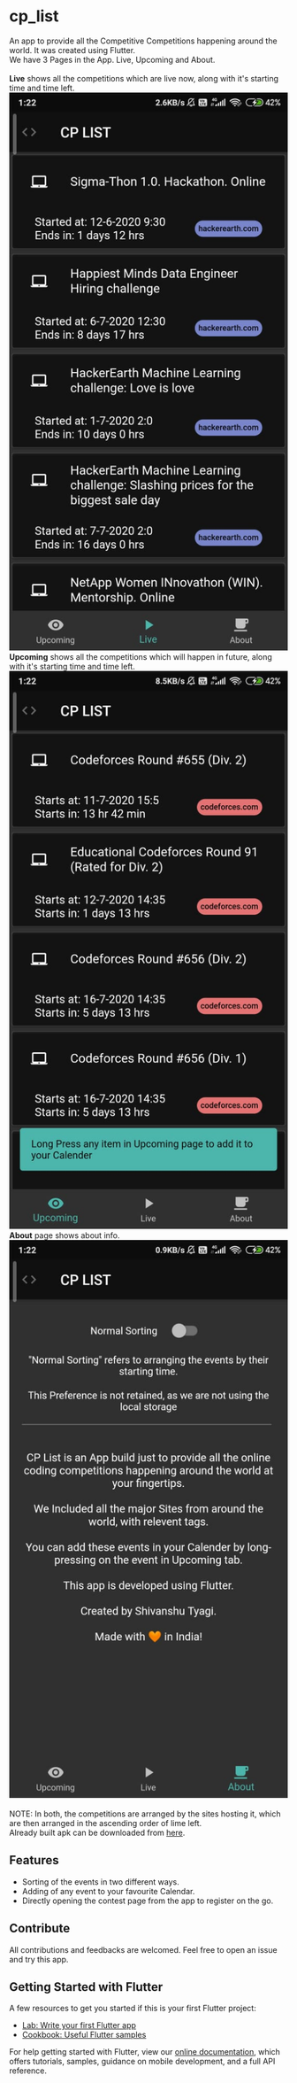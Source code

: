 # cp_list

An app to provide all the Competitive Competitions happening around the world. It was created using Flutter.\
We have 3 Pages in the App. Live, Upcoming and About.\
\
__Live__ shows all the competitions which are live now, along with it's starting time and time left.\
![Live Page](/live.jpg)\
__Upcoming__ shows all the competitions which will happen in future, along with it's starting time and time left.\
![upcoming Page](/upcoming.jpg)\
__About__ page shows about info.\
![about Page](/about.jpg)\
\
NOTE: In both, the competitions are arranged by the sites hosting it, which are then arranged in the ascending order of lime left.\
Already built apk can be downloaded from [here](https://bit.ly/Cp-LiS).

## Features
* Sorting of the events in two different ways.
* Adding of any event to your favourite Calendar.
* Directly opening the contest page from the app to register on the go.

## Contribute
All contributions and feedbacks are welcomed. Feel free to open an issue and try this app.

## Getting Started with Flutter
A few resources to get you started if this is your first Flutter project:

- [Lab: Write your first Flutter app](https://flutter.dev/docs/get-started/codelab)
- [Cookbook: Useful Flutter samples](https://flutter.dev/docs/cookbook)

For help getting started with Flutter, view our
[online documentation](https://flutter.dev/docs), which offers tutorials,
samples, guidance on mobile development, and a full API reference.
